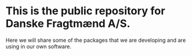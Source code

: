 # This is the public repository for Danske Fragtmænd A/S.

Here we will share some of the packages that we are developing and are using in our own software.
